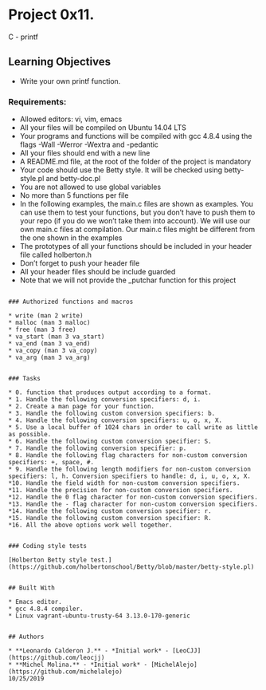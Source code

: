 # Project 0x11.

C - printf

## Learning Objectives

* Write your own printf function.


### Requirements:

* Allowed editors: vi, vim, emacs
* All your files will be compiled on Ubuntu 14.04 LTS
* Your programs and functions will be compiled with gcc 4.8.4 using the flags -Wall -Werror -Wextra and -pedantic
* All your files should end with a new line
* A README.md file, at the root of the folder of the project is mandatory
* Your code should use the Betty style. It will be checked using betty-style.pl and betty-doc.pl
* You are not allowed to use global variables
* No more than 5 functions per file
* In the following examples, the main.c files are shown as examples. You can use them to test your functions, but you don’t have to push them to your repo (if you do we won’t take them into account). We will use our own main.c files at compilation. Our main.c files might be different from the one shown in the examples
* The prototypes of all your functions should be included in your header file called holberton.h
* Don’t forget to push your header file
* All your header files should be include guarded
* Note that we will not provide the _putchar function for this project

```

### Authorized functions and macros

* write (man 2 write)
* malloc (man 3 malloc)
* free (man 3 free)
* va_start (man 3 va_start)
* va_end (man 3 va_end)
* va_copy (man 3 va_copy)
* va_arg (man 3 va_arg)


### Tasks

* 0. function that produces output according to a format.
* 1. Handle the following conversion specifiers: d, i.
* 2. Create a man page for your function.
* 3. Handle the following custom conversion specifiers: b.
* 4. Handle the following conversion specifiers: u, o, x, X.
* 5. Use a local buffer of 1024 chars in order to call write as little as possible.
* 6. Handle the following custom conversion specifier: S.
* 7. Handle the following conversion specifier: p.
* 8. Handle the following flag characters for non-custom conversion specifiers: +, space, #.
* 9. Handle the following length modifiers for non-custom conversion specifiers: l, h. Conversion specifiers to handle: d, i, u, o, x, X.
*10. Handle the field width for non-custom conversion specifiers.
*11. Handle the precision for non-custom conversion specifiers.
*12. Handle the 0 flag character for non-custom conversion specifiers.
*13. Handle the - flag character for non-custom conversion specifiers.
*14. Handle the following custom conversion specifier: r.
*15. Handle the following custom conversion specifier: R.
*16. All the above options work well together.


### Coding style tests

[Holberton Betty style test.](https://github.com/holbertonschool/Betty/blob/master/betty-style.pl)


## Built With

* Emacs editor.
* gcc 4.8.4 compiler.
* Linux vagrant-ubuntu-trusty-64 3.13.0-170-generic


## Authors

* **Leonardo Calderon J.** - *Initial work* - [LeoCJJ](https://github.com/leocjj)
* **Michel Molina.** - *Initial work* - [MichelAlejo](https://github.com/michelalejo)
10/25/2019
